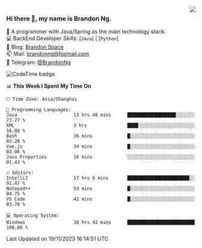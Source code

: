 <img  align="right" src="https://github-readme-stats-brandon0824.vercel.app/api/top-langs/?username=brandon0824&layout=compact">

### Hi there 👋, my name is Brandon Ng.

🌱 A programmer with Java/Spring as the main technology stack.  
💻 BackEnd Developer Skills: [`Java`] | [`Python`]  
📝 Blog: [Brandon Space](https://brandonng.tech)  
📫 Mail: brandonng@foxmail.com  
📰 Telegram: [@BrandonNg](https://t.me/BrandonNg24)  

![CodeTime badge](https://img.shields.io/endpoint?style=flat-square&url=https%3A%2F%2Fapi.codetime.dev%2Fshield%3Fid%3D128%26project%3D%26in%3D604800000)

<!--START_SECTION:waka-->
📊 **This Week I Spent My Time On** 

```text
🕑︎ Time Zone: Asia/Shanghai

💬 Programming Languages: 
Java                     13 hrs 48 mins      ██████████████████░░░░░░░   73.77 % 
XML                      3 hrs               ████░░░░░░░░░░░░░░░░░░░░░   16.08 % 
Bash                     36 mins             █░░░░░░░░░░░░░░░░░░░░░░░░   03.28 % 
Vue.js                   34 mins             █░░░░░░░░░░░░░░░░░░░░░░░░   03.06 % 
Java Properties          16 mins             ░░░░░░░░░░░░░░░░░░░░░░░░░   01.43 % 

🔥 Editors: 
IntelliJ                 17 hrs 6 mins       ███████████████████████░░   91.47 % 
Notepad++                53 mins             █░░░░░░░░░░░░░░░░░░░░░░░░   04.75 % 
VS Code                  42 mins             █░░░░░░░░░░░░░░░░░░░░░░░░   03.78 % 

💻 Operating System: 
Windows                  18 hrs 42 mins      █████████████████████████   100.00 % 
```


 Last Updated on 19/11/2023 16:14:51 UTC
<!--END_SECTION:waka-->
